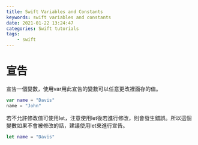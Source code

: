```yaml
---
title: Swift Variables and Constants
keywords: swift variables and constants
date: 2021-01-22 13:24:47
categories: Swift tutorials
tags:
    - swift
---
```

# 宣告
宣告一個變數，使用var用此宣告的變數可以任意更改裡面存的值。
<!-- more -->
```swift
var name = "Davis"
name = "John"
```

若不允許修改值可使用let，注意使用let後若進行修改，則會發生錯誤。所以這個變數如果不會被修改的話，建議使用let來進行宣告。

```swift
let name = "Davis"
```